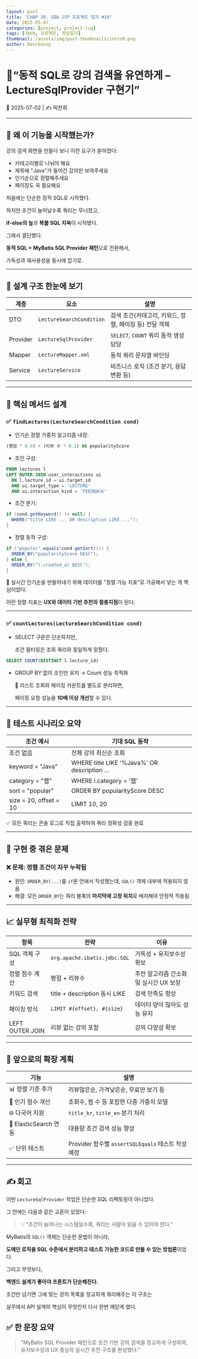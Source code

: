 ```yaml
---
layout: post
title: "CHAP 10. GDA JSP 프로젝트 일지 #10"
date: 2025-05-07
categories: [project, project-log]
tags: [JAVA, 프로젝트, 학습일지]
thumbnail: /assets/img/post-thumbnails/intro9.png
author: Devchanny
---
```


# 📌“동적 SQL로 강의 검색을 유연하게 – LectureSqlProvider 구현기”

📅 2025-07-02 | ✍️ 박찬희

---

## 🔧 왜 이 기능을 시작했는가?

강의 검색 화면을 만들다 보니 이런 요구가 쏟아졌다:

- 카테고리별로 나눠야 해요
- 제목에 "Java"가 들어간 강의만 보여주세요
- 인기순으로 정렬해주세요
- 페이징도 꼭 필요해요

처음에는 단순한 정적 SQL로 시작했다.

하지만 조건이 늘어날수록 쿼리는 무너졌고,

**if-else의 늪**과 **복붙 SQL 지옥**이 시작됐다.

그래서 결단했다.

**동적 SQL + MyBatis SQL Provider 패턴**으로 전환해서,

가독성과 재사용성을 동시에 잡기로.

---

## 🧱 설계 구조 한눈에 보기

| 계층 | 요소 | 설명 |
| --- | --- | --- |
| DTO | `LectureSearchCondition` | 검색 조건(카테고리, 키워드, 정렬, 페이징 등) 전달 객체 |
| Provider | `LectureSqlProvider` | `SELECT`, `COUNT` 쿼리 동적 생성 담당 |
| Mapper | `LectureMapper.xml` | 동적 쿼리 문자열 바인딩 |
| Service | `LectureService` | 비즈니스 로직 (조건 분기, 응답 변환 등) |

---

## 📌 핵심 메서드 설계

### ✅ `findLectures(LectureSearchCondition cond)`

- 인기순 정렬 가중치 알고리즘 내장:

```sql
(평점 * 0.9) + (리뷰 수 * 0.1) AS popularityScore
```

- 조인 구성:

```sql
FROM lectures l
LEFT OUTER JOIN user_interactions ui
  ON l.lecture_id = ui.target_id
  AND ui.target_type = 'LECTURE'
  AND ui.interaction_kind = 'FEEDBACK'
```

- 조건 분기:

```java
if (cond.getKeyword() != null) {
  WHERE("title LIKE ... OR description LIKE ...");
}
```

- 정렬 동적 구성:

```java
if ("popular".equals(cond.getSort())) {
  ORDER_BY("popularityScore DESC");
} else {
  ORDER_BY("l.created_at DESC");
}
```

📌 실시간 인기순을 만들어내기 위해 데이터를 "정렬 가능 지표"로 가공해서 넣는 게 핵심이었다.

이런 정렬 지표는 **UX와 데이터 기반 추천의 절충지점**이 된다.

---

### ✅ `countLectures(LectureSearchCondition cond)`

- SELECT 구문은 단순하지만,
    
    조건 필터링은 조회 쿼리와 동일하게 맞췄다.
    

```sql
SELECT COUNT(DISTINCT l.lecture_id)
```

- GROUP BY 없이 조인만 유지 → Count 성능 최적화
    
    📌 리스트 조회와 페이징 카운트를 별도로 분리하면,
    
    페이징 요청 성능을 **10배 이상 개선**할 수 있다.
    

---

## 🧪 테스트 시나리오 요약

| 조건 예시 | 기대 SQL 동작 |
| --- | --- |
| 조건 없음 | 전체 강의 최신순 조회 |
| keyword = "Java" | WHERE title LIKE '%Java%' OR description ... |
| category = "웹" | WHERE l.category = '웹' |
| sort = "popular" | ORDER BY popularityScore DESC |
| size = 20, offset = 10 | LIMIT 10, 20 |

✅ 모든 쿼리는 콘솔 로그로 직접 출력하여 쿼리 정확성 검증 완료

---

## 🚧 구현 중 겪은 문제

### ❌ 문제: 정렬 조건이 자꾸 누락됨

- 원인: `ORDER_BY(...)`를 `if`문 안에서 작성했는데, `SQL()` 객체 내부에 적용되지 않음
- 해결: 모든 `ORDER_BY`는 쿼리 블록의 **마지막에 고정 위치**로 배치해야 안정적 적용됨

---

## 📈 실무형 최적화 전략

| 항목 | 전략 | 이유 |
| --- | --- | --- |
| SQL 객체 구성 | `org.apache.ibatis.jdbc.SQL` | 가독성 + 유지보수성 확보 |
| 정렬 점수 계산 | 평점 + 리뷰수 | 추천 알고리즘 간소화 및 실시간 UX 보장 |
| 키워드 검색 | title + description 동시 LIKE | 검색 만족도 향상 |
| 페이징 방식 | `LIMIT #{offset}, #{size}` | 데이터 양이 많아도 성능 유지 |
| LEFT OUTER JOIN | 리뷰 없는 강의 포함 | 강의 다양성 확보 |

---

## 🔭 앞으로의 확장 계획

| 기능 | 설명 |
| --- | --- |
| 📊 정렬 기준 추가 | 리뷰많은순, 가격낮은순, 무료만 보기 등 |
| 🔄 인기 점수 개선 | 조회수, 찜 수 등 포함한 다중 가중치 모델 |
| 🌐 다국어 지원 | `title_kr`, `title_en` 분기 처리 |
| 🚀 ElasticSearch 연동 | 대용량 조건 검색 성능 향상 |
| ✅ 단위 테스트 | Provider 함수별 `assertSQLEquals` 테스트 작성 예정 |

---

## ✍️ 회고

이번 `LectureSqlProvider` 작업은 단순한 SQL 리팩토링이 아니었다.

그 안에는 다음과 같은 교훈이 있었다:

> 💡 “조건이 늘어나는 시스템일수록, 쿼리는 사람이 읽을 수 있어야 한다.”
> 

MyBatis의 `SQL()` 객체는 단순한 문법이 아니라,

**도메인 로직을 SQL 수준에서 분리하고 테스트 가능한 코드로 만들 수 있는 방법론**이었다.

그리고 무엇보다,

**백엔드 설계가 좋아야 프론트가 단순해진다.**

조건만 넘기면 그에 맞는 강의 목록을 정교하게 쿼리해주는 이 구조는

실무에서 API 설계의 핵심이 무엇인지 다시 한번 깨닫게 했다.

## ✅ 한 문장 요약

> "MyBatis SQL Provider 패턴으로 조건 기반 강의 검색을 정교하게 구성하여, 유지보수성과 UX 중심의 실시간 추천 구조를 완성했다."
>
